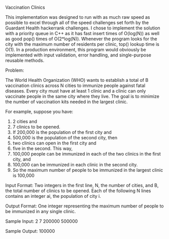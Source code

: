 Vaccination Clinics

This implementation was designed to run with as much raw speed as possible to excel through all of the speed challenges set forth by the Guardant Health hackerrank challenges. I chose to implement the solution with a priority queue in C++ as it has fast insert times of O(log(N)) as well as good pop() times of O(2*log(N)). Whenever the program looks for the city with the maximum number of residents per clinic, top() lookup time is O(1). In a production environment, this program would obviously be implemented with input validation, error handling, and single-purpose reusable methods.


Problem:

The World Health Organization (WHO) wants to establish a total of B vaccination clinics across N cities to immunize people against fatal diseases. Every city must have at least 1 clinic and a clinic can only vaccinate people in the same city where they live. The goal is to minimize the number of vaccination kits needed in the largest clinic.

For example, suppose you have:
1. 2 cities and
2. 7 clinics to be opened.
3. If 200,000 is the population of the first city and
4. 500,000 is the population of the second city, then
5. two clinics can open in the first city and
6. five in the second. This way,
7. 100,000 people can be immunized in each of the two clinics in the first city, and
8. 100,000 can be immunized in each clinic in the second city.
9. So the maximum number of people to be immunized in the largest clinic is 100,000

Input Format:
Two integers in the first line, N, the number of cities, and B, the total number of clinics to be opened.
Each of the following N lines contains an integer ai, the population of city i.

Output Format:
One integer representing the maximum number of people to be immunized in any single clinic.

Sample Input:
2 7
200000
500000

Sample Output:
100000

